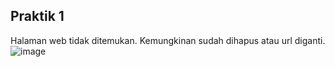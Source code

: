 ## Praktik 1

Halaman web tidak ditemukan.
Kemungkinan sudah dihapus atau url diganti.
![image](https://user-images.githubusercontent.com/26155733/211491373-75392366-9c01-42c6-8d79-4a0bc5fe6569.png)
